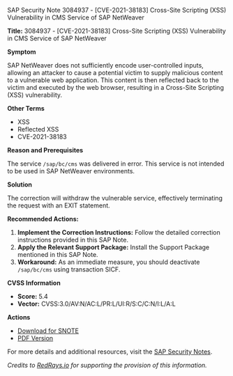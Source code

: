 SAP Security Note 3084937 - [CVE-2021-38183] Cross-Site Scripting (XSS) Vulnerability in CMS Service of SAP NetWeaver

**Title:** 3084937 - [CVE-2021-38183] Cross-Site Scripting (XSS) Vulnerability in CMS Service of SAP NetWeaver

**Symptom**

SAP NetWeaver does not sufficiently encode user-controlled inputs, allowing an attacker to cause a potential victim to supply malicious content to a vulnerable web application. This content is then reflected back to the victim and executed by the web browser, resulting in a Cross-Site Scripting (XSS) vulnerability.

**Other Terms**

- XSS
- Reflected XSS
- CVE-2021-38183

**Reason and Prerequisites**

The service `/sap/bc/cms` was delivered in error. This service is not intended to be used in SAP NetWeaver environments.

**Solution**

The correction will withdraw the vulnerable service, effectively terminating the request with an EXIT statement. 

**Recommended Actions:**
1. **Implement the Correction Instructions:** Follow the detailed correction instructions provided in this SAP Note.
2. **Apply the Relevant Support Package:** Install the Support Package mentioned in this SAP Note.
3. **Workaround:** As an immediate measure, you should deactivate `/sap/bc/cms` using transaction SICF.

**CVSS Information**

- **Score:** 5.4
- **Vector:** CVSS:3.0/AV:N/AC:L/PR:L/UI:R/S:C/C:N/I:L/A:L

**Actions**

- [Download for SNOTE](https://notesdownloads.sap.com/note/0040000001453712021)
- [PDF Version](https://userapps.support.sap.com/sap/support/sfm/notes/print/0003084937?language=en-US&token=6879BAB945F72CB5DDD89EF89191B0C0)

For more details and additional resources, visit the [SAP Security Notes](https://me.sap.com/).

*Credits to [RedRays.io](https://redrays.io) for supporting the provision of this information.*
